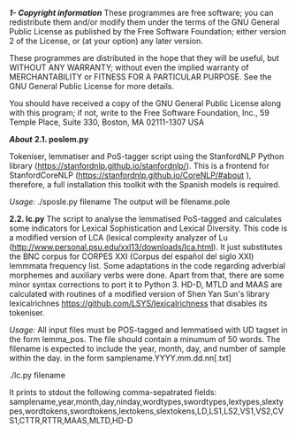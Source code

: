 ***1- Copyright information***
These programmes are free software; you can redistribute them and/or modify them under the terms of the GNU General Public License as published by the Free Software Foundation; either version 2 of the License, or (at your option) any later version.

These programmes are distributed in the hope that they will be useful, but WITHOUT ANY WARRANTY; without even the implied warranty of MERCHANTABILITY or FITNESS FOR A PARTICULAR PURPOSE. See the GNU General Public License for more details.

You should have received a copy of the GNU General Public License along with this program; if not, write to the Free Software Foundation, Inc., 59 Temple Place, Suite 330, Boston, MA 02111-1307 USA


***About***
**2.1. poslem.py**

Tokeniser, lemmatiser and PoS-tagger script using the StanfordNLP Python library (https://stanfordnlp.github.io/stanfordnlp/). This is a frontend for StanfordCoreNLP (https://stanfordnlp.github.io/CoreNLP/#about ), therefore, a full installation this toolkit with the Spanish models is required.

*Usage:*
./sposle.py filename
The output will be filename.pole


**2.2. lc.py**
The script to analyse the lemmatised PoS-tagged and calculates some indicators for Lexical Sophistication and Lexical Diversity.
This code is a modified version of LCA (lexical complexity analyzer of  Lu (http://www.personal.psu.edu/xxl13/downloads/lca.html). It just substitutes the BNC corpus for CORPES XXI (Corpus del español del siglo XXI) lemmmata frequency list. Some adaptations in the code regarding adverbial morphemes and auxiliary verbs were done. Apart from that, there are some minor syntax corrections to port it to Python 3. HD-D, MTLD and MAAS are calculated with routines of a modified version of Shen Yan Sun's library lexicalrichnes https://github.com/LSYS/lexicalrichness that disables its tokeniser.

*Usage:*
All input files must be POS-tagged and lemmatised with UD tagset in the form lemma_pos. The file should contain a minumum of 50 words. The filename is expected to include the year, month, day, and  number of sample within the day. in the 
form samplename.YYYY.mm.dd.nn[.txt] 

./lc.py filename

It prints to stdout the following comma-sepatrated fields:
samplename,year,month,day,ninday,wordtypes,swordtypes,lextypes,slextypes,wordtokens,swordtokens,lextokens,slextokens,LD,LS1,LS2,VS1,VS2,CVS1,CTTR,RTTR,MAAS,MLTD,HD-D

